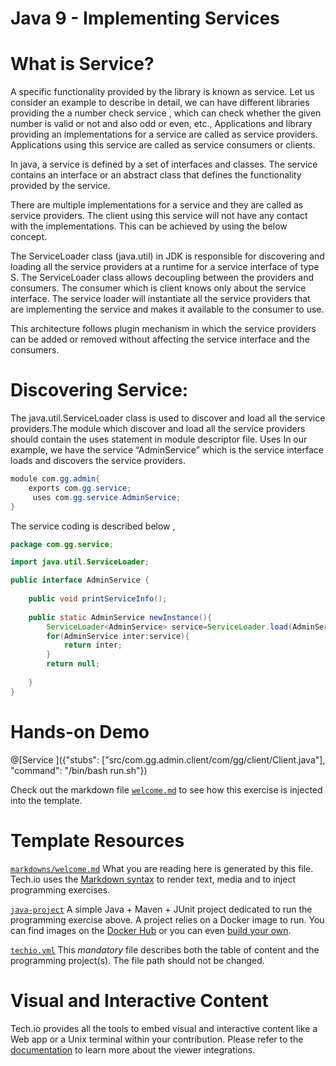 # Java 9 - Implementing Services

# What is Service?

A specific functionality provided by the library is known as service. Let us consider an example to describe in detail, we can have different libraries providing the a number check service , which can check whether the given number is valid or not and also odd or even, etc., Applications and library providing an implementations for a service are called as service providers. Applications using this service are called as service consumers or clients.

In java, a service is defined by a set of interfaces and classes. The service contains an interface or an abstract class that defines the functionality provided by the service.

There are multiple implementations for a service and they are called as service providers. The client using this service will not have any contact with the implementations. This can be achieved by using the below concept.

The ServiceLoader class (java.util) in JDK is responsible for discovering and loading all the service providers at a runtime for a service interface of type S. The ServiceLoader class allows decoupling between the providers and consumers. The consumer which is client knows only about the service interface. The service loader will instantiate all the service providers that are implementing the service and makes it available to the consumer to use.

This architecture follows plugin mechanism in which the service providers can be added or removed without affecting the service interface and the consumers.

# Discovering Service:

The java.util.ServiceLoader class is used to discover and load all the service providers.The module which discover and load all the service providers should contain the uses statement in module descriptor file.
Uses <service-interface>
In our example, we have the service “AdminService” which is the service interface loads and discovers the service providers.

``` java
module com.gg.admin{
	exports com.gg.service;
	 uses com.gg.service.AdminService;
}

```
The service coding is described below ,
``` java
package com.gg.service;

import java.util.ServiceLoader;

public interface AdminService {
	
	public void printServiceInfo();
	
	public static AdminService newInstance(){
		ServiceLoader<AdminService> service=ServiceLoader.load(AdminService.class);
		for(AdminService inter:service){
			return inter;
		}
		return null;
		
	}
}
```



# Hands-on Demo

@[Service ]({"stubs": ["src/com.gg.admin.client/com/gg/client/Client.java"], "command": "/bin/bash run.sh"})

Check out the markdown file [`welcome.md`](https://github.com/TechDotIO/java-template/blob/master/markdowns/welcome.md) to see how this exercise is injected into the template.

# Template Resources

[`markdowns/welcome.md`](https://github.com/TechDotIO/java-template/blob/master/markdowns/welcome.md)
What you are reading here is generated by this file. Tech.io uses the [Markdown syntax](https://tech.io/doc/reference-markdowns) to render text, media and to inject programming exercises.


[`java-project`](https://github.com/TechDotIO/java-template/tree/master/java-project)
A simple Java + Maven + JUnit project dedicated to run the programming exercise above. A project relies on a Docker image to run. You can find images on the [Docker Hub](https://hub.docker.com/explore/) or you can even [build your own](https://tech.io/doc/reference-runner).


[`techio.yml`](https://github.com/TechDotIO/java-template/blob/master/techio.yml)
This *mandatory* file describes both the table of content and the programming project(s). The file path should not be changed.


# Visual and Interactive Content

Tech.io provides all the tools to embed visual and interactive content like a Web app or a Unix terminal within your contribution. Please refer to the [documentation](https://tech.io/doc) to learn more about the viewer integrations.
